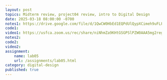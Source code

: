 ```yaml
---
layout: post
topics: Midterm review, project04 review, intro to Digital Design
date: 2025-03-18 08:00:00 -0700
notes1: https://drive.google.com/file/d/1QwCW0HbEd1EQPdUlQypXCimeh9uFLFwp/view?usp=sharing
code1: 
video1: https://usfca.zoom.us/rec/share/niNhmZa9KHtGSGPSlPZW0AAA5mg2regEzdJc3CSNcQmPqeVWpPlQnAN-a3ZDNUQ4.9W3mHvzztdODhPwd
notes2: 
code2: 
video2: 
assignment: 
    name: lab05
    url: /assignments/lab05.html
category: digital-design
published: true
---
```

